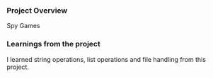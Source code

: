 ### Project Overview

 Spy Games


### Learnings from the project

 I learned string operations, list operations and file handling from this project.


